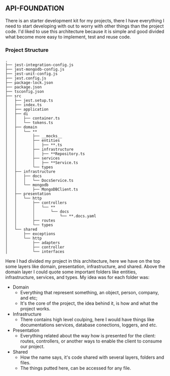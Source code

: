 ## API-FOUNDATION

There is an starter development kit for my projects, there I have everything I need to start developing with out to worry with other things than the project code.
I'd liked to use this architecture because it is simple and good divided what become more easy to implement, test and reuse code.

### Project Structure

```
.
├── jest-integration-config.js
├── jest-mongodb-config.js
├── jest-unit-config.js
├── jest.config.js
├── package-lock.json
├── package.json
├── tsconfig.json
├── src
│   ├── jest.setup.ts
│   ├── index.ts
│   ├── application
│   ├── di
│   │   ├── container.ts
│   │   └── tokens.ts
│   ├── domain
│   │   └── **
│   │       ├── __mocks__
│   │       ├── entities
│   │       │   ├── **.ts
│   │       ├── infrastructure
│   │       │   ├── **Repository.ts
│   │       ├── services
│   │       │   ├── **Service.ts
│   │       └── types
│   ├── infrastructure
│   │   ├── docs
│   │   │   └── DocsService.ts
│   │   └── mongodb
│   │       ├── MongoDBClient.ts
│   ├── presentation
│   │   └── http
│   │       ├── controllers
│   │       │   └── **
│   │       │       └── docs
│   │       │           └── **.docs.yaml
│   │       ├── routes
│   │       └── types
│   └── shared
│       ├── exceptions
│       └── http
│           ├── adapters
│           ├── controller
│           └── interfaces
```

Here I had divided my project in this architecture, here we have on the top some layers like domain, presentation, infrastructure, and shared.
Above the domain layer I could quote some important folders like entities, infrastructure, services, and types.
My idea was for each folder was:

- Domain
    - Everything that represent something, an object, person, company, and etc;
    - It's the core of the project, the idea behind it, is how and what the project works.
- Infrastructure
    - There contains high level coulping, here I would have things like documentations services, database conections, loggers, and etc.
- Presentation
    - Everything related about the way how is presented for the client: routes, controllers, or another ways to enable the client to consume our project.
- Shared
    - How the name says, it's code shared with several layers, folders and files.
    - The things putted here, can be accessed for any file.
